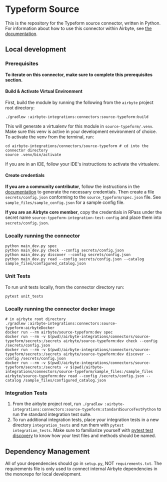 # Typeform Source 

This is the repository for the Typeform source connector, written in Python. 
For information about how to use this connector within Airbyte, see [the documentation](https://docs.airbyte.io/integrations/sources/typeform).

## Local development

### Prerequisites
**To iterate on this connector, make sure to complete this prerequisites section.**

#### Build & Activate Virtual Environment
First, build the module by running the following from the `airbyte` project root directory: 
```
./gradlew :airbyte-integrations:connectors:source-typeform:build
```

This will generate a virtualenv for this module in `source-typeform/.venv`. Make sure this venv is active in your
development environment of choice. To activate the venv from the terminal, run:
```
cd airbyte-integrations/connectors/source-typeform # cd into the connector directory
source .venv/bin/activate
```
If you are in an IDE, follow your IDE's instructions to activate the virtualenv.

#### Create credentials
**If you are a community contributor**, follow the instructions in the [documentation](https://docs.airbyte.io/integrations/sources/typeform)
to generate the necessary credentials. Then create a file `secrets/config.json` conforming to the `source_typeform/spec.json` file.
See `sample_files/sample_config.json` for a sample config file.

**If you are an Airbyte core member**, copy the credentials in RPass under the secret name `source-typeform-integration-test-config`
and place them into `secrets/config.json`.


### Locally running the connector
```
python main_dev.py spec
python main_dev.py check --config secrets/config.json
python main_dev.py discover --config secrets/config.json
python main_dev.py read --config secrets/config.json --catalog sample_files/configured_catalog.json
```

### Unit Tests
To run unit tests locally, from the connector directory run:
```
pytest unit_tests
```

### Locally running the connector docker image
```
# in airbyte root directory
./gradlew :airbyte-integrations:connectors:source-typeform:airbyteDocker
docker run --rm airbyte/source-typeform:dev spec
docker run --rm -v $(pwd)/airbyte-integrations/connectors/source-typeform/secrets:/secrets airbyte/source-typeform:dev check --config /secrets/config.json
docker run --rm -v $(pwd)/airbyte-integrations/connectors/source-typeform/secrets:/secrets airbyte/source-typeform:dev discover --config /secrets/config.json
docker run --rm -v $(pwd)/airbyte-integrations/connectors/source-typeform/secrets:/secrets -v $(pwd)/airbyte-integrations/connectors/source-typeform/sample_files:/sample_files airbyte/source-typeform:dev read --config /secrets/config.json --catalog /sample_files/configured_catalog.json
```

### Integration Tests
1. From the airbyte project root, run `./gradlew :airbyte-integrations:connectors:source-typeform:standardSourceTestPython` to run the standard integration test suite.
1. To run additional integration tests, place your integration tests in a new directory `integration_tests` and run them with `pytest integration_tests`.
   Make sure to familiarize yourself with [pytest test discovery](https://docs.pytest.org/en/latest/goodpractices.html#test-discovery) to know how your test files and methods should be named.

## Dependency Management
All of your dependencies should go in `setup.py`, NOT `requirements.txt`. The requirements file is only used to connect internal Airbyte dependencies in the monorepo for local development.

